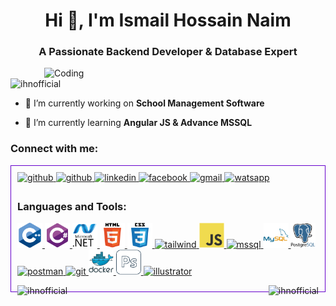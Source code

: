 <h1 align="center">Hi 👋, I'm Ismail Hossain Naim</h1>
<h3 align="center">A Passionate Backend Developer & Database Expert</h3>
<img align="right" alt="Coding" width="450" src="https://www.lambdatest.com/resources/images/news24.gif">
<p align="left"> <img src="https://komarev.com/ghpvc/?username=ihnofficial&label=Profile%20views&color=0e75b6&style=flat" alt="ihnofficial" /> </p>

- 🔭 I’m currently working on **School Management Software**

- 🌱 I’m currently learning **Angular JS & Advance MSSQL**

<div>
  <h3 align="left">Connect with me:</h3>
<div align="left" style="padding: 10px; border:1px solid #6600cc">

  <a href="https://www.ihnoffical.com/" target="_blank">
<img src=https://img.shields.io/badge/portfolio-blue.svg?&style=for-the-badge&logo=portfolio&logoColor=white alt=github style="margin-bottom: 5px;" />
</a>
<a href="https://github.com/ihnofficial" target="_blank">
<img src=https://img.shields.io/badge/github-%2324292e.svg?&style=for-the-badge&logo=github&logoColor=white alt=github style="margin-bottom: 5px;" />
</a>

<a href="https://linkedin.com/in/https://www.linkedin.com/in/devihnaim/" target="_blank">
<img src=https://img.shields.io/badge/linkedin-%231E77B5.svg?&style=for-the-badge&logo=linkedin&logoColor=white alt=linkedin style="margin-bottom: 5px;" />
</a>

<a href="https://www.facebook.com/ihnaimbd/" target="_blank">
<img src=https://img.shields.io/badge/facebook-%231877F2.svg?&style=for-the-badge&logo=facebook&logoColor=white alt=facebook style="margin-bottom: 5px;" />
</a>

<a href="mailto:ihnaimofficial@gmail.com" target="_blank">
<img src=https://img.shields.io/badge/gmail-D14836?&style=for-the-badge&logo=gmail&logoColor=white alt=gmail style="margin-bottom: 5px;" />
</a>
    
<a href="tel:8801404233019" target="_blank">
<img src=https://img.shields.io/badge/WatsApp-blue?style=for-the-badge&logo=WhatsApp&logoColor=white alt=watsapp style="margin-bottom: 5px;" />
</a>
<h3 align="left">Languages and Tools:</h3> <p align="left"> <a href="https://www.w3schools.com/cpp/" target="_blank" rel="noreferrer"> <img
                    src="https://raw.githubusercontent.com/devicons/devicon/master/icons/cplusplus/cplusplus-original.svg"
                    alt="cplusplus" width="40" height="40" /> </a> <a href="https://www.w3schools.com/cs/" target="_blank" rel="noreferrer"> <img
                    src="https://raw.githubusercontent.com/devicons/devicon/master/icons/csharp/csharp-original.svg"
                    alt="csharp" width="40" height="40" /> </a> <a href="https://dotnet.microsoft.com/" target="_blank" rel="noreferrer"> <img
                        src="https://raw.githubusercontent.com/devicons/devicon/master/icons/dot-net/dot-net-original-wordmark.svg"
                        alt="dotnet" width="40" height="40" /> </a> <a href="https://www.w3.org/html/" target="_blank" rel="noreferrer">
                        <img src="https://raw.githubusercontent.com/devicons/devicon/master/icons/html5/html5-original-wordmark.svg"
                            alt="html5" width="40" height="40" /> </a> <a href="https://www.w3schools.com/css/" target="_blank" rel="noreferrer"> <img
                    src="https://raw.githubusercontent.com/devicons/devicon/master/icons/css3/css3-original-wordmark.svg"
                    alt="css3" width="40" height="40" /> </a> <a href="https://tailwindcss.com/" target="_blank" rel="noreferrer"> <img
                        src="https://www.vectorlogo.zone/logos/tailwindcss/tailwindcss-icon.svg" alt="tailwind" width="40"
                        height="40" /> </a><a href="https://developer.mozilla.org/en-US/docs/Web/JavaScript" target="_blank" rel="noreferrer"> <img
                            src="https://raw.githubusercontent.com/devicons/devicon/master/icons/javascript/javascript-original.svg"
                            alt="javascript" width="40" height="40" /> </a> <a href="https://www.microsoft.com/en-us/sql-server" target="_blank" rel="noreferrer"> <img
                                src="https://www.svgrepo.com/show/303229/microsoft-sql-server-logo.svg" alt="mssql" width="40"
                                height="40" /> </a> <a href="https://www.mysql.com/" target="_blank" rel="noreferrer"> <img
                                src="https://raw.githubusercontent.com/devicons/devicon/master/icons/mysql/mysql-original-wordmark.svg"
                                alt="mysql" width="40" height="40" /> </a>  <a href="https://www.postgresql.org" target="_blank" rel="noreferrer"> <img
                                    src="https://raw.githubusercontent.com/devicons/devicon/master/icons/postgresql/postgresql-original-wordmark.svg"
                                    alt="postgresql" width="40" height="40" /> </a> <a href="https://postman.com" target="_blank" rel="noreferrer"> <img
                                        src="https://www.vectorlogo.zone/logos/getpostman/getpostman-icon.svg" alt="postman" width="40"
                                        height="40" /> </a>   <a href="https://git-scm.com/" target="_blank" rel="noreferrer"> <img
                                            src="https://www.vectorlogo.zone/logos/git-scm/git-scm-icon.svg" alt="git" width="40" height="40" /> </a> <a href="https://www.docker.com/" target="_blank" rel="noreferrer"> <img
                    src="https://raw.githubusercontent.com/devicons/devicon/master/icons/docker/docker-original-wordmark.svg"
                    alt="docker" width="40" height="40" /> </a> <a href="https://www.photoshop.com/en" target="_blank" rel="noreferrer"> <img
                        src="https://raw.githubusercontent.com/devicons/devicon/master/icons/photoshop/photoshop-line.svg"
                        alt="photoshop" width="40" height="40" /> </a> <a href="https://www.adobe.com/in/products/illustrator.html" target="_blank" rel="noreferrer"> <img
                    src="https://www.vectorlogo.zone/logos/adobe_illustrator/adobe_illustrator-icon.svg"
                    alt="illustrator" width="40" height="40" /> </a> </p>

<p><img align="left" src="https://github-readme-streak-stats.herokuapp.com/?user=ihnofficial" alt="ihnofficial" /></p>

<p><img align="right" src="https://github-readme-stats.vercel.app/api/top-langs?username=ihnofficial&show_icons=true&locale=en&layout=compact" alt="ihnofficial" /></p>
